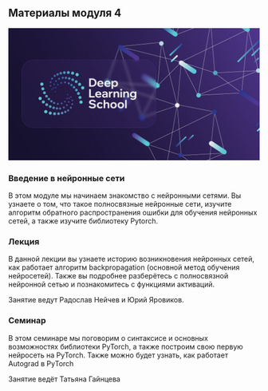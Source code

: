 ## Материалы модуля 4
<div align="center">
  <img src="../images/dls.png">
</div>

### Введение в нейронные сети

В этом модуле мы начинаем знакомство с нейронными сетями. Вы узнаете о том, что такое полносвязные нейронные сети, изучите алгоритм обратного распространения ошибки для обучения нейронных сетей, а также изучите библиотеку Pytorch.

### Лекция
В данной лекции вы узнаете историю возникновения нейронных сетей, как работает алгоритм backpropagation (основной метод обучения нейросетей). Также вы подробнее разберётесь с полносвязной нейронной сетью и познакомитесь с функциями активаций.

Занятие ведут Радослав Нейчев и Юрий Яровиков.


### Семинар

В этом семинаре мы поговорим о синтаксисе и основных возможностях библиотеки PyTorch, а также построим свою первую нейросеть на PyTorch. Также можно будет узнать, как работает Autograd в PyTorch

Занятие ведёт Татьяна Гайнцева


